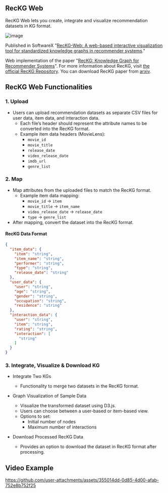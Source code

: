 ## RecKG Web

RecKG Web lets you create, integrate and visualize recommendation datasets in KG format.

![image](https://github.com/user-attachments/assets/77a650fa-c4ab-44b9-9b2f-e8faa64ba45f)

Published in SoftwareX "[RecKG-Web: A web-based interactive visualization tool for standardized knowledge graphs in recommender systems](https://www.sciencedirect.com/science/article/pii/S2352711025002857?via%3Dihub)."

Web implementation of the paper "[RecKG: Knowledge Graph for Recommender Systems](https://dl.acm.org/doi/10.1145/3605098.3636009)". For more information about RecKG, visit [the official RecKG Repository](https://github.com/tree-jhk/RecKG). You can download RecKG paper from [arxiv](https://arxiv.org/abs/2501.03598).

## RecKG Web Functionalities

### 1. Upload

- Users can upload recommendation datasets as separate CSV files for user data, item data, and interaction data.
  - Each file’s header should represent the attribute names to be converted into the RecKG format.
  - Example item data headers (MovieLens):
    - `movie_id`
    - `movie_title`
    - `release_date`
    - `video_release_date`
    - `imdb_url`
    - `genre_list`

### 2. Map

- Map attributes from the uploaded files to match the RecKG format.
  - Example item data mapping:
    - `movie_id` → `item`
    - `movie_title` → `item_name`
    - `video_release_date` → `release_date`
    - `type` → `genre_list`
- After mapping, convert the dataset into the RecKG format.

#### RecKG Data Format

```json
{
  "item_data": {
    "item": "string",
    "item_name": "string",
    "performer": "string",
    "type": "string",
    "release_date": "string"
  },
  "user_data": {
    "user": "string",
    "age": "string",
    "gender": "string",
    "occupation": "string",
    "residence": "string"
  },
  "interaction_data": {
    "user": "string",
    "item": "string",
    "rating": "string",
    "interaction": [
      "string"
    ]
  }
}
```

### 3. Integrate, Visualize & Download KG

- Integrate Two KGs
  - Functionality to merge two datasets in the RecKG format.

- Graph Visualization of Sample Data
  - Visualize the transformed dataset using D3.js.
  - Users can choose between a user-based or item-based view.
  - Options to set:
    - Initial number of nodes
    - Maximum number of interactions

- Download Processed RecKG Data
  - Provides an option to download the dataset in RecKG format after processing.

## Video Example 

https://github.com/user-attachments/assets/355014dd-0d85-4d00-afab-752e8b752f25
